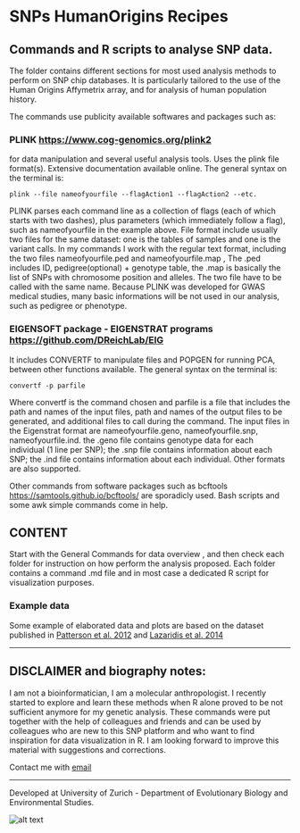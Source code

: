 # SNPs HumanOrigins Recipes
## Commands and R scripts to analyse SNP data.

The folder contains different sections for most used analysis methods to perform on SNP chip databases. It is particularly tailored to the use of the Human Origins Affymetrix array, and for analysis of human population history.

The commands use publicity available softwares and packages such as:
 
### PLINK https://www.cog-genomics.org/plink2 

for data manipulation and several useful analysis tools. Uses the plink file format(s). Extensive documentation available online. The general syntax on the terminal is:
```
plink --file nameofyourfile --flagAction1 --flagAction2 --etc.
```
PLINK  parses each command line as a collection of flags (each of which starts with two dashes), plus parameters (which immediately follow a flag), such as nameofyourfile in the example above.
File format include usually two files for the same dataset: one is the tables of samples and one is the variant calls. In my commands I work with the regular text format, including the two files nameofyourfile.ped and nameofyourfile.map , The .ped includes ID, pedigree(optional) + genotype table, the .map is basically the list of SNPs with chromosome position and alleles. The two file have to be called with the same name. 
Because PLINK was developed for GWAS medical studies, many basic informations will be not used in our analysis, such as pedigree or phenotype. 


### EIGENSOFT package - EIGENSTRAT programs https://github.com/DReichLab/EIG

It includes CONVERTF to manipulate files and POPGEN for running PCA, between other functions available. The general syntax on the terminal is:
```
convertf -p parfile
```
Where convertf is the command chosen and parfile is a file that includes the path and names of the input files, path and names of the output files to be generated, and additional files to call during the command.
The input files in the Eigenstrat format are nameofyourfile.geno, nameofyourfile.snp, nameofyourfile.ind. the .geno file contains genotype data for each individual (1 line per SNP); the .snp file contains information about each SNP; the .ind file contains information about each individual. Other formats are also supported. 

Other commands from software packages such as bcftools https://samtools.github.io/bcftools/ are sporadicly used. Bash scripts and some awk simple commands come in help.


## CONTENT
Start with the General Commands for data overview , and then check each folder for instruction on how perform the analysis proposed. Each folder contains a command .md file and in most case a dedicated R script for visualization purposes.

### Example data 
Some example of elaborated data and plots are based on the dataset published in [Patterson et al. 2012](https://reich.hms.harvard.edu/sites/reich.hms.harvard.edu/files/inline-files/2012_Patterson_AncientAdmixture_Genetics.pdf) 
and [Lazaridis et al. 2014](https://reich.hms.harvard.edu/sites/reich.hms.harvard.edu/files/inline-files/2014_Nature_Lazaridis_EuropeThreeAncestries.pdf)


_____________________________________________
## DISCLAIMER and biography notes:
I am not a bioinformatician, I am a molecular anthropologist. I recently started to explore and learn these methods when R alone proved to be not sufficient anymore for my genetic analysis. These commands were put together with the help of colleagues and friends and can be used by colleagues who are new to this SNP platform and who want to find inspiration for data visualization in R. I am looking forward to improve this material with suggestions and corrections.

Contact me with [email](mailto:barbieri.chiara@gmail.com)



_________________________________________
Developed at University of Zurich - Department of Evolutionary Biology and Environmental Studies. 


![alt text](https://upload.wikimedia.org/wikipedia/de/thumb/8/89/Universit%C3%A4t_Z%C3%BCrich_logo.svg/200px-Universit%C3%A4t_Z%C3%BCrich_logo.svg.png)



